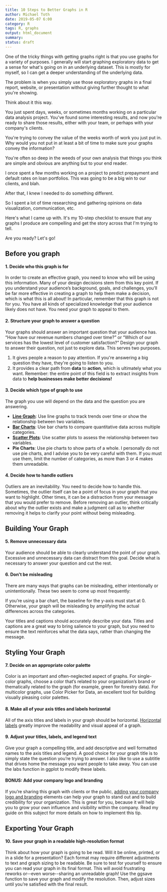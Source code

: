 ```yaml
---
title: 10 Steps to Better Graphs in R
author: Michael Toth
date: 2019-05-07 6:00
category: R
tags: R, graphs
output: html_document
summary: 
status: draft
---
```


One of the tricky things with getting graphs right is that you use graphs for a variety of purposes. I generally will start graphing exploratory data to get a sense for what's going on in an underlying dataset. This is mostly for myself, so I can get a deeper understanding of the underlying data.

The problem is when you simply use those exploratory graphs in a final report, website, or presentation without giving further thought to what you're showing.

Think about it this way.

You just spent days, weeks, or sometimes months working on a particular data analysis project. You've found some interesting results, and now you're ready to share those results, either with your team, or perhaps with your company's clients.

You're trying to convey the value of the weeks worth of work you just put in. Why would you not put in at least a bit of time to make sure your graphs convey the information?

You're often so deep in the weeds of your own analysis that things you think are simple and obvious are anything but to your end reader. 

I once spent a few months working on a project to predict prepayment and default rates on loan portfolios. This was going to be a big win to our clients, and blah. 

After that, I knew I needed to do something different. 

So I spent a lot of time researching and gathering opinions on data visualization, communication, etc. 

Here's what I came up with. It's my 10-step checklist to ensure that any graphs I produce are compelling and get the story across that I'm trying to tell.

Are you ready? Let's go!

## Before you graph

#### 1. Decide who this graph is for

In order to create an effective graph, you need to know who will be using this information. Many of your design decisions stem from this key point. If you understand your audience’s background, goals, and challenges, you’ll be far more effective in creating a graph to help them make a decision, which is what this is all about! In particular, remember that this graph is not for you. You have all kinds of specialized knowledge that your audience likely does not have. You need your graph to appeal to them.

#### 2. Structure your graph to answer a question

Your graphs should answer an important question that your audience has. “How have our revenue numbers changed over time?” or “Which of our services has the lowest level of customer satisfaction?” Design your graph to answer their question, not just to explore data. This serves two purposes.

1. It gives people a reason to pay attention. If you're answering a big question they have, they're going to listen to you.
2. It provides a clear path from **data** to **action**, which is ultimately what you want. Remember: the entire point of this field is to extract insights from data to **help businesses make better decisions!**

#### 3. Decide which type of graph to use

The graph you use will depend on the data and the question you are answering.

* **[Line Graph](https://michaeltoth.me/a-detailed-guide-to-plotting-line-graphs-in-r-using-ggplot-geom_line.html)**: Use line graphs to track trends over time or show the relationship between two variables.
* **[Bar Charts](https://michaeltoth.me/detailed-guide-to-the-bar-chart-in-r-with-ggplot.html)**: Use bar charts to compare quantitative data across multiple categories.
* **[Scatter Plots](https://michaeltoth.me/a-detailed-guide-to-the-ggplot-scatter-plot-in-r.html)**: Use scatter plots to assess the relationship between two variables.
* **Pie Charts**: Use pie charts to show parts of a whole. I personally do not use pie charts, and I advise you to be very careful with them. If you must use them, limit the number of categories, as more than 3 or 4 makes them unreadable.

#### 4. Decide how to handle outliers

Outliers are an inevitability. You need to decide how to handle this. Sometimes, the outlier itself can be a point of focus in your graph that you want to highlight. Other times, it can be a distraction from your message that you would prefer to remove. Before removing an outlier, think critically about why the outlier exists and make a judgment call as to whether removing it helps to clarify your point without being misleading.

## Building Your Graph

#### 5. Remove unnecessary data

Your audience should be able to clearly understand the point of your graph. Excessive and unnecessary data can distract from this goal. Decide what is necessary to answer your question and cut the rest. 

#### 6. Don't be misleading 

There are many ways that graphs can be misleading, either intentionally or unintentionally. These two seem to come up most frequently:

If you’re using a bar chart, the baseline for the y-axis must start at 0. Otherwise, your graph will be misleading by amplifying the actual differences across the categories.

Your titles and captions should accurately describe your data. Titles and captions are a great way to bring salience to your graph, but you need to ensure the text reinforces what the data says, rather than changing the message.

## Styling Your Graph

#### 7. Decide on an appropriate color palette

Color is an important and often-neglected aspect of graphs. For single-color graphs, choose a color that’s related to your organization’s brand or thematically related to the graph (for example, green for forestry data). For multicolor graphs, use Color Picker for Data, an excellent tool for building visually pleasing color palettes.

#### 8. Make all of your axis titles and labels horizontal

All of the axis titles and labels in your graph should be horizontal. [Horizontal labels](https://michaeltoth.me/one-step-to-quickly-improve-the-readability-and-visual-appeal-of-ggplot-graphs.html) greatly improve the readability and visual appeal of a graph. 

#### 9. Adjust your titles, labels, and legend text

Give your graph a compelling title, and add descriptive and well formatted names to the axis titles and legend. A good choice for your graph title is to simply state the question you’re trying to answer. I also like to use a subtitle that drives home the message you want people to take away. You can use the labs function in ggplot to modify these labels.

#### BONUS: Add your company logo and branding

If you’re sharing this graph with clients or the public, [adding your company logo and branding](https://michaeltoth.me/you-need-to-start-branding-your-graphs-heres-how-with-ggplot.html) elements can help your graph to stand out and to build credibility for your organization. This is great for you, because it will help you to grow your own influence and visibility within the company. Read my guide on this subject for more details on how to implement this tip.

## Exporting Your Graph

#### 10. Save your graph in a readable high-resolution format

Think about how your graph is going to be read. Will it be online, printed, or in a slide for a presentation? Each format may require different adjustments to text and graph sizing to be readable. Be sure to test for yourself to ensure you can read your graph in its final format. This will avoid frustrating reworks or--even worse--sharing an unreadable graph! Use the ggsave function to save your graph and modify the resolution. Then, adjust sizes until you’re satisfied with the final result.
